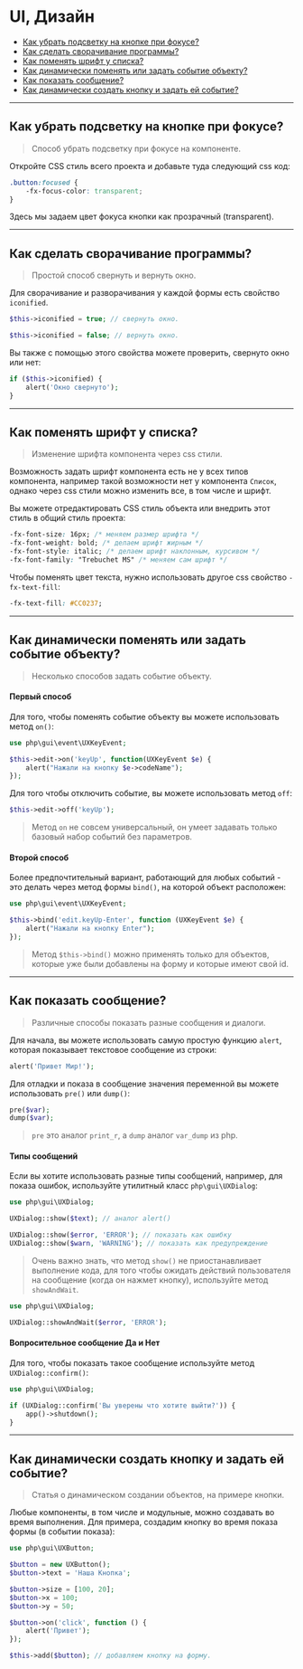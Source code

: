 # UI, Дизайн

- [Как убрать подсветку на кнопке при фокусе?](#button-hightlight)
- [Как сделать сворачивание программы?](#minimize)
- [Как поменять шрифт у списка?](#listview-font)
- [Как динамически поменять или задать событие объекту?](#set-event)
- [Как показать сообщение?](#alert)
- [Как динамически создать кнопку и задать ей событие?](#new-button-runtime)

---

<a name=button-hightlight />

## Как убрать подсветку на кнопке при фокусе?
> Способ убрать подсветку при фокусе на компоненте.

Откройте CSS стиль всего проекта и добавьте туда следующий css код:

```css
.button:focused {
    -fx-focus-color: transparent;
}
```

Здесь мы задаем цвет фокуса кнопки как прозрачный (transparent).

---

<a name=minimize />

## Как сделать сворачивание программы?
> Простой способ свернуть и вернуть окно.

Для сворачивание и разворачивания у каждой формы есть свойство `iconified`.

```php
$this->iconified = true; // свернуть окно.

$this->iconified = false; // вернуть окно.
```

Вы также с помощью этого свойства можете проверить, свернуто окно или нет:

```php
if ($this->iconified) {
    alert('Окно свернуто');
}
```

---

<a name=listview-font />

## Как поменять шрифт у списка?
> Изменение шрифта компонента через css стили.

Возможность задать шрифт компонента есть не у всех типов компонента, например такой возможности нет у компонента `Список`, однако через css стили можно изменить все, в том числе и шрифт.

Вы можете отредактировать CSS стиль объекта или внедрить этот стиль в общий стиль проекта:

```css
-fx-font-size: 16px; /* меняем размер шрифта */
-fx-font-weight: bold; /* делаем шрифт жирным */
-fx-font-style: italic; /* делаем шрифт наклонным, курсивом */
-fx-font-family: "Trebuchet MS" /* меняем сам шрифт */
```

Чтобы поменять цвет текста, нужно использовать другое css свойство `-fx-text-fill`:

```css
-fx-text-fill: #CC0237;
```

---

<a name=set-event />

## Как динамически поменять или задать событие объекту?
> Несколько способов задать событие объекту.

#### Первый способ

Для того, чтобы поменять событие объекту вы можете использовать метод `on()`:

```php
use php\gui\event\UXKeyEvent;

$this->edit->on('keyUp', function(UXKeyEvent $e) {
    alert("Нажали на кнопку $e->codeName");
});
```

Для того чтобы отключить событие, вы можете использовать метод `off`:

```php
$this->edit->off('keyUp');
```

> Метод `on` не совсем универсальный, он умеет задавать только базовый набор событий без параметров.


#### Второй способ

Более предпочтительный вариант, работающий для любых событий - это делать через метод формы `bind()`, на которой объект расположен:

```php
use php\gui\event\UXKeyEvent;

$this->bind('edit.keyUp-Enter', function (UXKeyEvent $e) {
    alert("Нажали на кнопку Enter");
});
```

> Метод `$this->bind()` можно применять только для объектов, которые уже были добавлены на форму и которые имеют свой id.

---

<a name=alert />

## Как показать сообщение?
> Различные способы показать разные сообщения и диалоги.

Для начала, вы можете использовать самую простую функцию `alert`, которая показывает текстовое сообщение из строки:

```php
alert('Привет Мир!');
```

Для отладки и показа в сообщение значения переменной вы можете использовать `pre()` или `dump()`:

```php
pre($var);
dump($var);
```

> `pre` это аналог `print_r`, а `dump` аналог `var_dump` из php.

#### Типы сообщений

Если вы хотите использовать разные типы сообщений, например, для показа ошибок, используйте утилитный класс `php\gui\UXDialog`:

```php
use php\gui\UXDialog;

UXDialog::show($text); // аналог alert()

UXDialog::show($error, 'ERROR'); // показать как ошибку
UXDialog::show($warn, 'WARNING'); // показать как предупреждение
```

> Очень важно знать, что метод `show()` не приостанавливает выполнение кода, для того чтобы ожидать действий пользователя на сообщение (когда он нажмет кнопку), используйте метод `showAndWait`.

```php
use php\gui\UXDialog;

UXDialog::showAndWait($error, 'ERROR');
```

#### Вопросительное сообщение Да и Нет

Для того, чтобы показать такое сообщение используйте метод `UXDialog::confirm()`:

```php
use php\gui\UXDialog;

if (UXDialog::confirm('Вы уверены что хотите выйти?')) {
    app()->shutdown();
}
```

---

<a name=new-button-runtime />

## Как динамически создать кнопку и задать ей событие?
> Статья о динамическом создании объектов, на примере кнопки.

Любые компоненты, в том числе и модульные, можно создавать во время выполнения. Для примера, создадим кнопку во время показа формы (в событии показа):

```php
use php\gui\UXButton;

$button = new UXButton();
$button->text = 'Наша Кнопка';

$button->size = [100, 20];
$button->x = 100;
$button->y = 50;

$button->on('click', function () {
    alert('Привет');
});

$this->add($button); // добавляем кнопку на форму.
```